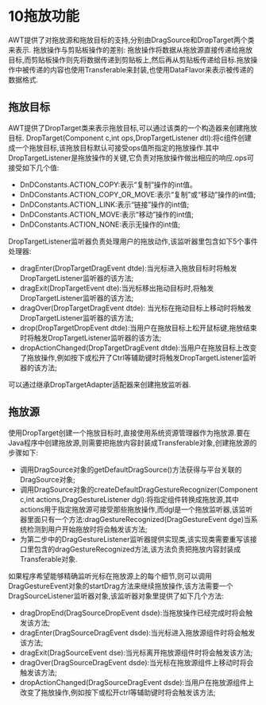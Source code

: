 ﻿# 10拖放功能
AWT提供了对拖放源和拖放目标的支持,分别由DragSource和DropTarget两个类来表示.
拖放操作与剪贴板操作的差别:
拖放操作将数据从拖放源直接传递给拖放目标,而剪贴板操作则先将数据传递到剪贴板上,然后再从剪贴板传递给目标.拖放操作中被传递的内容也使用Transferable来封装,也使用DataFlavor来表示被传递的数据格式.
## 拖放目标
AWT提供了DropTarget类来表示拖放目标,可以通过该类的一个构造器来创建拖放目标.
DropTarget(Component c,int ops,DropTargetListener dtl):将c组件创建成一个拖放目标,该拖放目标默认可接受ops值所指定的拖放操作.其中DropTargetListener是拖放操作的关键,它负责对拖放操作做出相应的响应.ops可接受如下几个值:
* DnDConstants.ACTION_COPY:表示“复制”操作的int值。
* DnDConstants.ACTION_COPY_OR_MOVE:表示“复制”或“移动”操作的int值;
* DnDConstants.ACTION_LINK:表示“链接”操作的int值;
* DnDConstants.ACTION_MOVE:表示“移动”操作的int值;
* DnDConstants.ACTION_NONE:表示无操作的int值; 

DropTargetListener监听器负责处理用户的拖放动作,该监听器里包含如下5个事件处理器:
* dragEnter(DropTargetDragEvent dtde):当光标进入拖放目标时将触发DropTargetListener监听器的该方法;
* dragExit(DropTargetEvent dte):当光标移出拖动目标时,将触发DropTargetListener监听器的该方法;
* dragOver(DropTargetDragEvent dtde): 当光标在拖动目标上移动时将触发DropTargetListener监听器的该方法;
* drop(DropTargetDropEvent dtde):当用户在拖放目标上松开鼠标键,拖放结束时将触发DropTargetListener监听器的该方法;
* dropActionChanged(DropTargetDragEvent dtde):当用户在拖放目标上改变了拖放操作,例如按下或松开了Ctrl等辅助键时将触发DropTargetListener监听器的该方法;

可以通过继承DropTargetAdapter适配器来创建拖放监听器.


## 拖放源
使用DropTarget创建一个拖放目标时,直接使用系统资源管理器作为拖放源.要在Java程序中创建拖放源,则需要把拖放内容封装成Transferable对象,创建拖放源的步骤如下:
* 调用DragSource对象的getDefaultDragSource()方法获得与平台关联的DragSource对象;
* 调用DragSource对象的createDefaultDragGestureRecognizer(Component c,int actions,DragGestureListener dgl):将指定组件转换成拖放源,其中actions用于指定拖放源可接受那些拖放操作,而dgl是一个拖放监听器,该监听器里面只有一个方法:dragGestureRecognized(DragGestureEvent dge)当系统检测到用户开始拖放时将会触发该方法;
* 为第二步中的DragGestureListener监听器提供实现类,该实现类需要重写该接口里包含的dragGestureRecognized方法,该方法负责把拖放内容封装成Transferable对象.

如果程序希望能够精确监听光标在拖放源上的每个细节,则可以调用DragGestureEvent对象的startDrag方法来继续拖放操作,该方法需要一个DragSourceListener监听器对象,该监听器对象里提供了如下几个方法:
*   dragDropEnd(DragSourceDropEvent dsde):当拖放操作已经完成时将会触发该方法;
*   dragEnter(DragSourceDragEvent dsde):当光标进入拖放源组件时将会触发该方法;
*   dragExit(DragSourceEvent dse):当光标离开拖放源组件时将会触发该方法;
*   dragOver(DragSourceDragEvent dsde):当光标在拖放源组件上移动时将会触发该方法;
*   dropActionChanged(DragSourceDragEvent dsde):当用户在拖放源组件上改变了拖放操作,例如按下或松开ctrl等辅助键时将会触发该方法;














